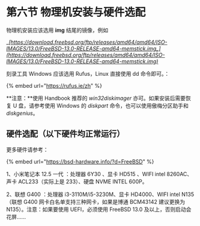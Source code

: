 # 第六节 物理机安装与硬件选配

物理机安装应该选用 **img** 结尾的镜像，例如

__[_https://download.freebsd.org/ftp/releases/amd64/amd64/ISO-IMAGES/13.0/FreeBSD-13.0-RELEASE-amd64-memstick.img_](https://download.freebsd.org/ftp/releases/amd64/amd64/ISO-IMAGES/13.0/FreeBSD-13.0-RELEASE-amd64-memstick.img)__

刻录工具 Windows 应该选用 Rufus，Linux 直接使用 dd 命令即可。：

{% embed url="https://rufus.ie/zh" %}

**注意：**使用 Handbook 推荐的 _win32diskimager_ 亦可。如果安装后需要恢复 U 盘，请参考使用 Windows 的 _diskpart_ 命令，也可以使用傲梅分区助手和 _diskgenius_。

## 硬件选配（以下硬件均正常运行）

更多硬件请参考：

{% embed url="https://bsd-hardware.info/?d=FreeBSD" %}

1、小米笔记本 12.5  一代 ：处理器 6Y30 、显卡 HD515 、WIFI intel 8260AC、声卡 ACL233（实际上是 233）、硬盘 NVME INTEL 600P。

2、联想 G400 ：处理器 i3-3110M/i5-3230M、显卡 HD4000、WIFI intel N135（联想 G400 网卡白名单支持三种网卡，如果是博通 BCM43142 建议更换为 N135）。注意：如果要使用 UEFI，必须使用 FreeBSD 13.0 及以上，否则启动会花屏……
